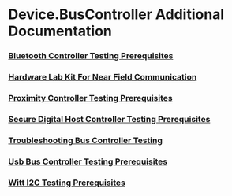 # Device.BusController Additional Documentation
### [Bluetooth Controller Testing Prerequisites](bluetooth_controller_testing_prerequisites.md)
### [Hardware Lab Kit For Near Field Communication](hardware_lab_kit_for_near_field_communication.md)
### [Proximity Controller Testing Prerequisites](proximity_controller_testing_prerequisites.md)
### [Secure Digital Host Controller Testing Prerequisites](secure_digital_host_controller_testing_prerequisites.md)
### [Troubleshooting Bus Controller Testing](troubleshooting_bus_controller_testing.md)
### [Usb Bus Controller Testing Prerequisites](usb_bus_controller_testing_prerequisites.md)
### [Witt I2C Testing Prerequisites](witt_i2c_testing_prerequisites.md)

